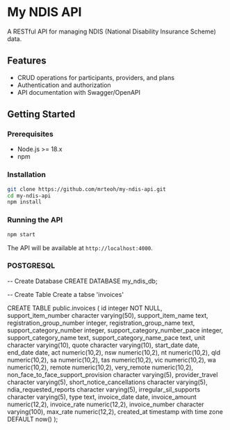 # My NDIS API

A RESTful API for managing NDIS (National Disability Insurance Scheme) data.

## Features

- CRUD operations for participants, providers, and plans
- Authentication and authorization
- API documentation with Swagger/OpenAPI

## Getting Started

### Prerequisites

- Node.js >= 18.x
- npm

### Installation

```bash
git clone https://github.com/mrteoh/my-ndis-api.git
cd my-ndis-api
npm install
```

### Running the API

```bash
npm start
```

The API will be available at `http://localhost:4000`.

### POSTGRESQL

-- Create Database
CREATE DATABASE my_ndis_db;

-- Create Table
Create a tabse 'invoices'

CREATE TABLE public.invoices (
    id integer NOT NULL,
    support_item_number character varying(50),
    support_item_name text,
    registration_group_number integer,
    registration_group_name text,
    support_category_number integer,
    support_category_number_pace integer,
    support_category_name text,
    support_category_name_pace text,
    unit character varying(10),
    quote character varying(10),
    start_date date,
    end_date date,
    act numeric(10,2),
    nsw numeric(10,2),
    nt numeric(10,2),
    qld numeric(10,2),
    sa numeric(10,2),
    tas numeric(10,2),
    vic numeric(10,2),
    wa numeric(10,2),
    remote numeric(10,2),
    very_remote numeric(10,2),
    non_face_to_face_support_provision character varying(5),
    provider_travel character varying(5),
    short_notice_cancellations character varying(5),
    ndia_requested_reports character varying(5),
    irregular_sil_supports character varying(5),
    type text,
    invoice_date date,
    invoice_amount numeric(12,2),
    invoice_rate numeric(12,2),
    invoice_number character varying(100),
    max_rate numeric(12,2),
    created_at timestamp with time zone DEFAULT now()
);

